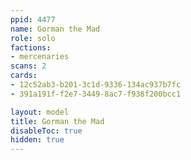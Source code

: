 ```yaml
---
ppid: 4477
name: Gorman the Mad
role: solo
factions:
- mercenaries
scans: 2
cards:
- 12c52ab3-b201-3c1d-9336-134ac937b7fc
- 391a191f-f2e7-3449-8ac7-f938f200bcc1

layout: model
title: Gorman the Mad
disableToc: true
hidden: true
---
```

